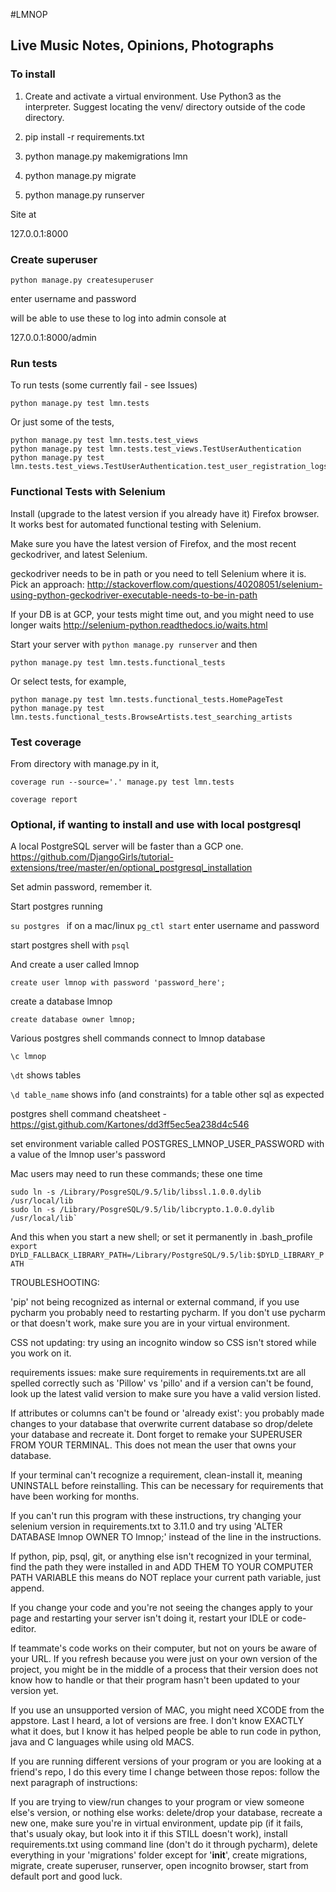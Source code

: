 #LMNOP

## Live Music Notes, Opinions, Photographs


### To install

1. Create and activate a virtual environment. Use Python3 as the interpreter. Suggest locating the venv/ directory outside of the code directory.

2. pip install -r requirements.txt

3. python manage.py makemigrations lmn

4. python manage.py migrate

5. python manage.py runserver

Site at

127.0.0.1:8000

### Create superuser


`python manage.py createsuperuser`

enter username and password

will be able to use these to log into admin console at

127.0.0.1:8000/admin


### Run tests

To run tests  (some currently fail - see Issues)

```
python manage.py test lmn.tests
```

Or just some of the tests,

```
python manage.py test lmn.tests.test_views
python manage.py test lmn.tests.test_views.TestUserAuthentication
python manage.py test lmn.tests.test_views.TestUserAuthentication.test_user_registration_logs_user_in
```


### Functional Tests with Selenium

Install (upgrade to the latest version if you already have it) Firefox browser. It works best for automated functional testing with Selenium.

Make sure you have the latest version of Firefox, and the most recent geckodriver, and latest Selenium.

geckodriver needs to be in path or you need to tell Selenium where it is. Pick an approach: http://stackoverflow.com/questions/40208051/selenium-using-python-geckodriver-executable-needs-to-be-in-path

If your DB is at GCP, your tests might time out, and you might need to use longer waits http://selenium-python.readthedocs.io/waits.html

Start your server with `python manage.py runserver` and then

```
python manage.py test lmn.tests.functional_tests
```

Or select tests, for example,
```
python manage.py test lmn.tests.functional_tests.HomePageTest
python manage.py test lmn.tests.functional_tests.BrowseArtists.test_searching_artists
```


### Test coverage

From directory with manage.py in it,

```
coverage run --source='.' manage.py test lmn.tests

coverage report
```


### Optional, if wanting to install and use with local postgresql

A local PostgreSQL server will be faster than a GCP one.
https://github.com/DjangoGirls/tutorial-extensions/tree/master/en/optional_postgresql_installation

Set admin password, remember it.

Start postgres running

`su postgres ` if on a mac/linux
`pg_ctl start`  enter username and password

start postgres shell with `psql`

And create a user called lmnop

```
create user lmnop with password 'password_here';
```

create a database lmnop

```
create database owner lmnop;
```

Various postgres shell commands
connect to lmnop database

```
\c lmnop
```

`\dt`    shows tables

`\d table_name`   shows info (and constraints) for a table
other sql as expected

postgres shell command cheatsheet - https://gist.github.com/Kartones/dd3ff5ec5ea238d4c546

set environment variable called
POSTGRES_LMNOP_USER_PASSWORD
with a value of the lmnop user's password


Mac users may need to run these commands; these one time

```
sudo ln -s /Library/PosgreSQL/9.5/lib/libssl.1.0.0.dylib /usr/local/lib
sudo ln -s /Library/PosgreSQL/9.5/lib/libcrypto.1.0.0.dylib /usr/local/lib`
```

And this when you start a new shell; or set it permanently in .bash_profile
`export DYLD_FALLBACK_LIBRARY_PATH=/Library/PostgreSQL/9.5/lib:$DYLD_LIBRARY_PATH`

TROUBLESHOOTING:

'pip' not being recognized as internal or external command, if you use pycharm you probably need to restarting pycharm.
If you don't use pycharm or that doesn't work, make sure you are in your virtual environment.

CSS not updating: try using an incognito window so CSS isn't stored while you work on it.

requirements issues: make sure requirements in requirements.txt are all spelled correctly such as 'Pillow' vs 'pillo'
and if a version can't be found, look up the latest valid version to make sure you have a valid version listed.

If attributes or columns can't be found or 'already exist': you probably made changes to your database that overwrite
current database so drop/delete your database and recreate it. Dont forget to remake your SUPERUSER FROM YOUR TERMINAL.
This does not mean the user that owns your database.

If your terminal can't recognize a requirement, clean-install it, meaning UNINSTALL before reinstalling. This can be
necessary for requirements that have been working for months.

If you can't run this program with these instructions, try changing your selenium version in requirements.txt to 3.11.0
and try using 'ALTER DATABASE lmnop OWNER TO lmnop;' instead of the line in the instructions.

If python, pip, psql, git, or anything else isn't recognized in your terminal, find the path they were installed in and
ADD THEM TO YOUR COMPUTER PATH VARIABLE this means do NOT replace your current path variable, just append.

If you change your code and you're not seeing the changes apply to your page and restarting your server isn't doing it,
restart your IDLE or code-editor.

If teammate's code works on their computer, but not on yours be aware of your URL. If you refresh because you were just
on your own version of the project, you might be in the middle of a process that their version does not know how to
handle or that their program hasn't been updated to your version yet.

If you use an unsupported version of MAC, you might need XCODE from the appstore. Last I heard, a lot of versions are
free. I don't know EXACTLY what it does, but I know it has helped people be able to run code in python, java and C
languages while using old MACS.

If you are running different versions of your program or you are looking at a friend's repo, I do this every time I
change between those repos: follow the next paragraph of instructions:

If you are trying to view/run changes to your program or view someone else's version, or nothing else works: delete/drop
your database, recreate a new one, make sure you're in virtual environment, update pip (if it fails, that's usualy okay,
but look into it if this STILL doesn't work), install requirements.txt using command line (don't do it through pycharm),
delete everything in your 'migrations' folder except for '__init__', create migrations, migrate, create superuser,
runserver, open incognito browser, start from default port and good luck.
